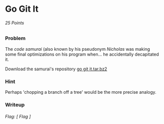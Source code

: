 # Go Git It
###### 25 Points


### Problem
The <i>code samurai</i> (also known by his pseudonym <i>Nicholas</i> was making some final optimizations on his program when... he accidentally decapitated it.

Download the samurai's repository [go git it.tar.bz2](https://2018.pactf.com/static/ctfproblems/1c4e67a4-9fd7-4d11-b8e1-5f528344c01b/go_git_it.tar.427f1b62f4aa.bz2)

### Hint
Perhaps 'chopping a branch off a tree' would be the more precise analogy.

### Writeup


###### Flag: [ Flag ]
